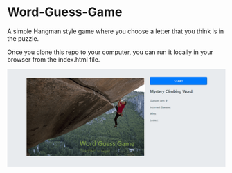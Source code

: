 # Word-Guess-Game

A simple Hangman style game where you choose a letter that you think is in the puzzle.  

Once you clone this repo to your computer, you can run it locally in your browser from the index.html file.

![](./WordGuessGame.gif)